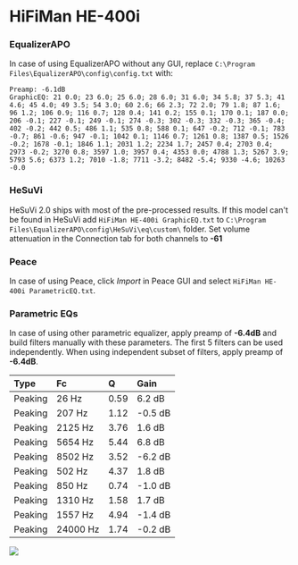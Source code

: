 # HiFiMan HE-400i

### EqualizerAPO
In case of using EqualizerAPO without any GUI, replace `C:\Program Files\EqualizerAPO\config\config.txt`
with:
```
Preamp: -6.1dB
GraphicEQ: 21 0.0; 23 6.0; 25 6.0; 28 6.0; 31 6.0; 34 5.8; 37 5.3; 41 4.6; 45 4.0; 49 3.5; 54 3.0; 60 2.6; 66 2.3; 72 2.0; 79 1.8; 87 1.6; 96 1.2; 106 0.9; 116 0.7; 128 0.4; 141 0.2; 155 0.1; 170 0.1; 187 0.0; 206 -0.1; 227 -0.1; 249 -0.1; 274 -0.3; 302 -0.3; 332 -0.3; 365 -0.4; 402 -0.2; 442 0.5; 486 1.1; 535 0.8; 588 0.1; 647 -0.2; 712 -0.1; 783 -0.7; 861 -0.6; 947 -0.1; 1042 0.1; 1146 0.7; 1261 0.8; 1387 0.5; 1526 -0.2; 1678 -0.1; 1846 1.1; 2031 1.2; 2234 1.7; 2457 0.4; 2703 0.4; 2973 -0.2; 3270 0.8; 3597 1.0; 3957 0.4; 4353 0.0; 4788 1.3; 5267 3.9; 5793 5.6; 6373 1.2; 7010 -1.8; 7711 -3.2; 8482 -5.4; 9330 -4.6; 10263 -0.0
```

### HeSuVi
HeSuVi 2.0 ships with most of the pre-processed results. If this model can't be found in HeSuVi add
`HiFiMan HE-400i GraphicEQ.txt` to `C:\Program Files\EqualizerAPO\config\HeSuVi\eq\custom\` folder.
Set volume attenuation in the Connection tab for both channels to **-61**

### Peace
In case of using Peace, click *Import* in Peace GUI and select `HiFiMan HE-400i ParametricEQ.txt`.

### Parametric EQs
In case of using other parametric equalizer, apply preamp of **-6.4dB** and build filters manually
with these parameters. The first 5 filters can be used independently.
When using independent subset of filters, apply preamp of **-6.4dB**.

| Type    | Fc       |    Q | Gain    |
|:--------|:---------|:-----|:--------|
| Peaking | 26 Hz    | 0.59 | 6.2 dB  |
| Peaking | 207 Hz   | 1.12 | -0.5 dB |
| Peaking | 2125 Hz  | 3.76 | 1.6 dB  |
| Peaking | 5654 Hz  | 5.44 | 6.8 dB  |
| Peaking | 8502 Hz  | 3.52 | -6.2 dB |
| Peaking | 502 Hz   | 4.37 | 1.8 dB  |
| Peaking | 850 Hz   | 0.74 | -1.0 dB |
| Peaking | 1310 Hz  | 1.58 | 1.7 dB  |
| Peaking | 1557 Hz  | 4.94 | -1.4 dB |
| Peaking | 24000 Hz | 1.74 | -0.2 dB |

![](https://raw.githubusercontent.com/jaakkopasanen/AutoEq/master/results/rtings/sbaf-serious/HiFiMan%20HE-400i/HiFiMan%20HE-400i.png)